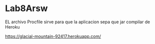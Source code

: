 # Lab8Arsw


EL archivo Procfile sirve para que la aplicacion sepa que jar compilar de Heroku

https://glacial-mountain-92417.herokuapp.com/
